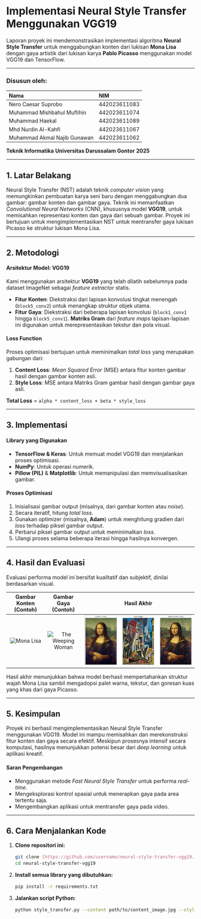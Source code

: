 # Implementasi Neural Style Transfer Menggunakan VGG19

Laporan proyek ini mendemonstrasikan implementasi algoritma **Neural Style Transfer** untuk menggabungkan konten dari lukisan **Mona Lisa** dengan gaya artistik dari lukisan karya **Pablo Picasso** menggunakan model VGG19 dan TensorFlow.

---

### **Disusun oleh:**

| Nama                         | NIM          |
| :---------------------       | :----------- |
| Nero Caesar Suprobo          | 442023611083 |
| Muhammad Mishbahul Muflihin  | 442023611074 |
| Muhammad Haekal              | 442023611089 |
| Mhd Nurdin Al-Kahfi          | 442023611067 |
| Muhammad Akmal Najib Gunawan | 442023611062 |

**Teknik Informatika**
**Universitas Darussalam Gontor**
**2025**

---

## **1. Latar Belakang**

Neural Style Transfer (NST) adalah teknik *computer vision* yang memungkinkan pembuatan karya seni baru dengan menggabungkan dua gambar: gambar konten dan gambar gaya. Teknik ini memanfaatkan *Convolutional Neural Networks* (CNN), khususnya model **VGG19**, untuk memisahkan representasi konten dan gaya dari sebuah gambar. Proyek ini bertujuan untuk mengimplementasikan NST untuk mentransfer gaya lukisan Picasso ke struktur lukisan Mona Lisa.

---

## **2. Metodologi**

#### **Arsitektur Model: VGG19**
Kami menggunakan arsitektur **VGG19** yang telah dilatih sebelumnya pada dataset ImageNet sebagai *feature extractor* statis.
* **Fitur Konten**: Diekstraksi dari lapisan konvolusi tingkat menengah (`block5_conv2`) untuk menangkap struktur objek utama.
* **Fitur Gaya**: Diekstraksi dari beberapa lapisan konvolusi (`block1_conv1` hingga `block5_conv1`). **Matriks Gram** dari *feature maps* lapisan-lapisan ini digunakan untuk merepresentasikan tekstur dan pola visual.

#### **Loss Function**
Proses optimisasi bertujuan untuk meminimalkan *total loss* yang merupakan gabungan dari:
1.  **Content Loss**: *Mean Squared Error* (MSE) antara fitur konten gambar hasil dengan gambar konten asli.
2.  **Style Loss**: MSE antara Matriks Gram gambar hasil dengan gambar gaya asli.

**Total Loss** = `alpha * content_loss + beta * style_loss`

---

## **3. Implementasi**

#### **Library yang Digunakan**
* **TensorFlow & Keras**: Untuk memuat model VGG19 dan menjalankan proses optimisasi.
* **NumPy**: Untuk operasi numerik.
* **Pillow (PIL)** & **Matplotlib**: Untuk memanipulasi dan memvisualisasikan gambar.

#### **Proses Optimisasi**
1.  Inisialisasi gambar output (misalnya, dari gambar konten atau *noise*).
2.  Secara iteratif, hitung *total loss*.
3.  Gunakan optimizer (misalnya, **Adam**) untuk menghitung gradien dari *loss* terhadap piksel gambar output.
4.  Perbarui piksel gambar output untuk meminimalkan *loss*.
5.  Ulangi proses selama beberapa iterasi hingga hasilnya konvergen.

---

## **4. Hasil dan Evaluasi**

Evaluasi performa model ini bersifat kualitatif dan subjektif, dinilai berdasarkan visual.

Gambar Konten (Contoh) | Gambar Gaya (Contoh) | Hasil Akhir |
| :---: | :---: | :---: |
| ![Mona Lisa](https://upload.wikimedia.org/wikipedia/commons/thumb/e/ec/Mona_Lisa%2C_by_Leonardo_da_Vinci%2C_from_C2RMF_retouched.jpg/800px-Mona_Lisa%2C_by_Leonardo_da_Vinci%2C_from_C2RMF_retouched.jpg) | ![The Weeping Woman](https://www.pablopicasso.org/images/paintings/the-weeping-woman.jpg) | ![Hasil Style Transfer](dataset/Result.png) |


Hasil akhir menunjukkan bahwa model berhasil mempertahankan struktur wajah Mona Lisa sambil mengadopsi palet warna, tekstur, dan goresan kuas yang khas dari gaya Picasso.

---

## **5. Kesimpulan**

Proyek ini berhasil mengimplementasikan Neural Style Transfer menggunakan VGG19. Model ini mampu memisahkan dan merekonstruksi fitur konten dan gaya secara efektif. Meskipun prosesnya intensif secara komputasi, hasilnya menunjukkan potensi besar dari *deep learning* untuk aplikasi kreatif.

#### **Saran Pengembangan**
* Menggunakan metode *Fast Neural Style Transfer* untuk performa *real-time*.
* Mengeksplorasi kontrol spasial untuk menerapkan gaya pada area tertentu saja.
* Mengembangkan aplikasi untuk mentransfer gaya pada video.

---

## **6. Cara Menjalankan Kode**

1.  **Clone repositori ini:**
    ```bash
    git clone [https://github.com/username/neural-style-transfer-vgg19.git](https://github.com/username/neural-style-transfer-vgg19.git)
    cd neural-style-transfer-vgg19
    ```

2.  **Install semua library yang dibutuhkan:**
    ```bash
    pip install -r requirements.txt
    ```

3.  **Jalankan script Python:**
    ```bash
    python style_transfer.py --content path/to/content_image.jpg --style path/to/style_image.jpg
    ```
